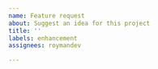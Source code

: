 ```yaml
---
name: Feature request
about: Suggest an idea for this project
title: ''
labels: enhancement
assignees: roymandev

---
```



